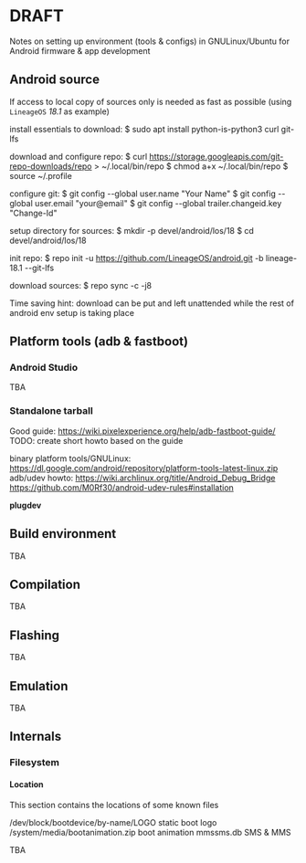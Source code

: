 # DRAFT

Notes on setting up environment (tools & configs) in GNULinux/Ubuntu for Android firmware & app development


## Android source

If access to local copy of sources only is needed as fast as possible (using `LineageOS` _18.1_ as example)

install essentials to download:
$ sudo  apt  install  python-is-python3  curl  git-lfs

download and configure repo:
$ curl  https://storage.googleapis.com/git-repo-downloads/repo  >  ~/.local/bin/repo
$ chmod  a+x  ~/.local/bin/repo
$ source  ~/.profile

configure git:
$ git  config  --global  user.name "Your Name"
$ git  config  --global  user.email "your@email"
$ git  config  --global  trailer.changeid.key  "Change-Id"

setup directory for sources:
$ mkdir  -p  devel/android/los/18
$ cd  devel/android/los/18

init repo:
$ repo  init  -u https://github.com/LineageOS/android.git  -b lineage-18.1  --git-lfs

download sources:
$ repo  sync  -c  -j8

Time saving hint: download can be put and left unattended while the rest of android env setup is taking place


## Platform tools (adb & fastboot)


### Android Studio

TBA


### Standalone tarball

Good guide: https://wiki.pixelexperience.org/help/adb-fastboot-guide/
TODO: create short howto based on the guide

binary platform tools/GNULinux: https://dl.google.com/android/repository/platform-tools-latest-linux.zip
adb/udev howto: https://wiki.archlinux.org/title/Android_Debug_Bridge
https://github.com/M0Rf30/android-udev-rules#installation

**plugdev**


## Build environment

TBA


## Compilation

TBA


## Flashing

TBA


## Emulation

TBA


## Internals

### Filesystem

#### Location

This section contains the locations of some known files

/dev/block/bootdevice/by-name/LOGO  static boot logo
/system/media/bootanimation.zip  boot animation
mmssms.db  SMS & MMS

TBA


